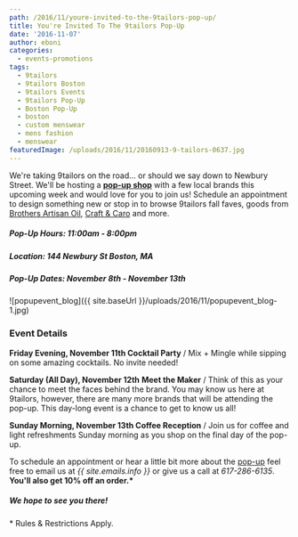 ```yaml
---
path: /2016/11/youre-invited-to-the-9tailors-pop-up/
title: You're Invited To The 9tailors Pop-Up
date: '2016-11-07'
author: eboni
categories:
  - events-promotions
tags:
  - 9tailors
  - 9tailors Boston
  - 9tailors Events
  - 9tailors Pop-Up
  - Boston Pop-Up
  - boston
  - custom menswear
  - mens fashion
  - menswear
featuredImage: /uploads/2016/11/20160913-9-tailors-0637.jpg
---
```

We're taking 9tailors on the road... or should we say down to Newbury Street. We'll be hosting a **[pop-up shop](https://www.facebook.com/events/360158764325862/)** with a few local brands this upcoming week and would love for you to join us! Schedule an appointment to design something new or stop in to browse 9tailors fall faves, goods from [Brothers Artisan Oil](http://www.brothersartisanoil.com/), [Craft & Caro](https://www.craftandcaro.com/) and more.

##### Pop-Up Hours: 11:00am - 8:00pm

##### Location: 144 Newbury St Boston, MA

##### Pop-Up Dates: November 8th - November 13th

![popupevent_blog]({{ site.baseUrl }}/uploads/2016/11/popupevent_blog-1.jpg)

### **Event Details**

**Friday Evening, November 11th Cocktail Party** / Mix + Mingle while sipping on some amazing cocktails. No invite needed!

**Saturday (All Day), November 12th** **Meet the Maker** / Think of this as your chance to meet the faces behind the brand. You may know us here at 9tailors, however, there are many more brands that will be attending the pop-up. This day-long event is a chance to get to know us all!

**Sunday Morning, November 13th Coffee Reception** / Join us for coffee and light refreshments Sunday morning as you shop on the final day of the pop-up.

To schedule an appointment or hear a little bit more about the [pop-up](https://www.facebook.com/events/360158764325862/) feel free to email us at _{{ site.emails.info }}_ or give us a call at _617-286-6135_. **You'll also get 10% off an order.\***

##### We hope to see you there!

\* Rules & Restrictions Apply.